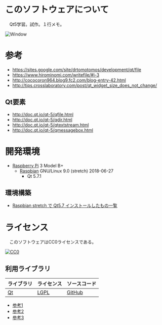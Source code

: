 ﻿# このソフトウェアについて

　Qt5学習。試作。１行メモ。

![Window](https://cdn-ak.f.st-hatena.com/images/fotolife/y/ytyaru/20181126/20181126180151.png)

# 参考

* https://sites.google.com/site/drtomotomos/development/qt/file
* https://www.hirominomi.com/writefile/#i-3
* http://cococoron964.blog9.fc2.com/blog-entry-42.html
* http://tips.crosslaboratory.com/post/qt_widget_size_does_not_change/

## Qt要素

* http://doc.qt.io/qt-5/qfile.html
* http://doc.qt.io/qt-5/qdir.html
* http://doc.qt.io/qt-5/qtextstream.html
* http://doc.qt.io/qt-5/qmessagebox.html

# 開発環境

* [Raspberry Pi](https://ja.wikipedia.org/wiki/Raspberry_Pi) 3 Model B+
    * [Raspbian](https://www.raspberrypi.org/downloads/raspbian/) GNU/Linux 9.0 (stretch) 2018-06-27
        * Qt 5.7.1

## 環境構築

* [Raspbian stretch で Qt5.7 インストールしたもの一覧](http://ytyaru.hatenablog.com/entry/2019/12/17/000000)

# ライセンス

　このソフトウェアはCC0ライセンスである。

[![CC0](http://i.creativecommons.org/p/zero/1.0/88x31.png "CC0")](http://creativecommons.org/publicdomain/zero/1.0/deed.ja)

## 利用ライブラリ

ライブラリ|ライセンス|ソースコード
----------|----------|------------
[Qt](http://doc.qt.io/)|[LGPL](http://doc.qt.io/qt-5/licensing.html)|[GitHub](https://github.com/qt)

* [参考1](https://www3.sra.co.jp/qt/licence/index.html)
* [参考2](http://kou-lowenergy.hatenablog.com/entry/2017/02/17/154720)
* [参考3](https://qiita.com/ynuma/items/e8749233677821a81fcc)
